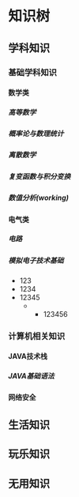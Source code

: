 # 知识树

## 学科知识

### 基础学科知识

#### 数学类

##### 高等数学
##### 概率论与数理统计
##### 离散数学
##### 复变函数与积分变换
##### 数值分析(working)


#### 电气类
##### 电路
##### 模拟电子技术基础
- 123
- 1234
- 12345
  - - 123456


### 计算机相关知识
#### JAVA技术栈
##### JAVA基础语法

#### 网络安全

## 生活知识

## 玩乐知识

## 无用知识